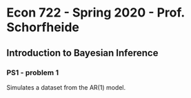 # Econ 722 - Spring 2020 - Prof. Schorfheide
## Introduction to Bayesian Inference
### PS1 - problem 1

Simulates a dataset from the AR(1) model.
